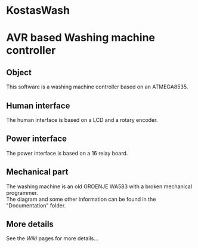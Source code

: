 # KostasWash
<h1>AVR based Washing machine controller</h1>
<h2>Object</h2>
This software is a washing machine controller based on an ATMEGA8535.
<h2>Human interface</h2>
The human interface is based on a LCD and a rotary encoder.
<h2>Power interface</h2>
The power interface is based on a 16 relay board.
<h2>Mechanical part</h2>
The washing machine is an old GROENJE WA583 with a broken mechanical programmer.<br>
The diagram and some other information can be found in the "Documentation" folder.
<h2>More details</h2>
See the <i>Wiki</i> pages for more details...
